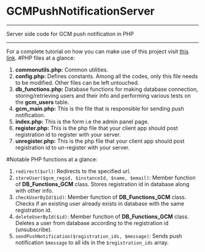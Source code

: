 # GCMPushNotificationServer
*************************************************
Server side code for GCM push notification in PHP
*************************************************
For a complete tutorial on how you can make use of this project visit [this link](https://neurobin.org.local/docs/android/push-notification-gcm-client-server/).
<span id="server-php-files"></span>
#PHP files at a glance:

1. **commonutils.php:** Common utilities.
2. **config.php:** Defines constants. Among all the codes, only this file needs to be modified. Other files can be left untouched.
3. **db_functions.php:** Database functions for making database connection, storing/retrieving users and their info and performing various tests on the **gcm_users** table.
4. **gcm_main.php:** This is the file that is responsible for sending push notification.
5. **index.php:** This is the form i.e the admin panel page.
6. **register.php:** This is the php file that your client app should post registration id to register with your server.
7. **unregister.php:** This is the php file that your client app should post registration id to un-register with your server.

<span id="server-php-funcs"></span>
#Notable PHP functions at a glance:

1. `redirect($url)`: Redirects to the specified url.
2. `storeUser($gcm_regid, $instanceId, $name, $email)`: Member function of **DB_Functions_GCM** class. Stores registration id in database along with other info.
3. `checkUserById($id)`: Member function of **DB_Functions_GCM** class. Checks if an existing user already exists in database with the same registration id.
4. `deleteUserById($id)`: Member function of **DB_Functions_GCM** class. Deletes a user from database according to the registration id (unsubscribe).
5. `sendPushNotification($registration_ids, $message)`: Sends push notification `$message` to all ids in the `$registration_ids` array.
